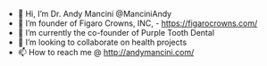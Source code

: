 - 👋 Hi, I’m Dr. Andy Mancini @ManciniAndy 
- 👀 I’m founder of Figaro Crowns, INC, - https://figarocrowns.com/
- 🌱 I’m currently the co-founder of Purple Tooth Dental
- 💞️ I’m looking to collaborate on health projects
- 📫 How to reach me @ http://andymancini.com/

<!---
ManciniAndy/ManciniAndy is a ✨ special ✨ repository because its `README.md` (this file) appears on your GitHub profile.
You can click the Preview link to take a look at your changes.
--->
